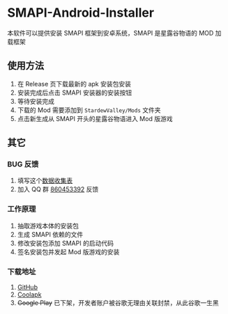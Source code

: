 # SMAPI-Android-Installer

本软件可以提供安装 SMAPI 框架到安卓系统，SMAPI 是星露谷物语的 MOD 加载框架

## 使用方法

1.  在 Release 页下载最新的 apk 安装包安装
2.  安装完成后点击 SMAPI 安装器的安装按钮
3.  等待安装完成
4.  下载的 Mod 需要添加到 `StardewValley/Mods` 文件夹
5.  点击新生成从 SMAPI 开头的星露谷物语进入 Mod 版游戏

## 其它

### BUG 反馈

1.  填写这个[数据收集表](https://docs.qq.com/form/edit/DWlJZc0paV2xxR2JL)
2.  加入 QQ 群 [860453392](https://jq.qq.com/?_wv=1027&k=55svbYs) 反馈

### 工作原理

1.  抽取游戏本体的安装包
2.  生成 SMAPI 依赖的文件
3.  修改安装包添加 SMAPI 的启动代码
4.  签名安装包并发起 Mod 版游戏的安装

### 下载地址

1.  [GitHub](https://github.com/ZaneYork/SMAPI-Android-Installer/releases)
2.  [Coolapk](https://www.coolapk.com/apk/256582)
3.  ~~Google Play~~ 已下架，开发者账户被谷歌无理由关联封禁，从此谷歌一生黑
